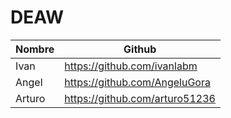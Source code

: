# DEAW
|   Nombre   |             Github             |
|------------|--------------------------------|
| Ivan       | https://github.com/ivanlabm    |
| Angel      | https://github.com/AngeluGora  |
| Arturo     | https://github.com/arturo51236 |
